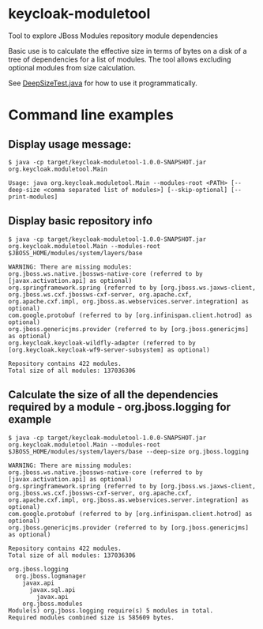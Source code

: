 # keycloak-moduletool
Tool to explore JBoss Modules repository module dependencies

Basic use is to calculate the effective size in terms of bytes on a disk of a tree of dependencies for a list of modules.
The tool allows excluding optional modules from size calculation.

See [DeepSizeTest.java](https://github.com/mstruk/keycloak-moduletool/blob/master/src/test/java/org/keycloak/moduletool/DeepSizeTest.java) for how to use it programmatically.

# Command line examples

## Display usage message:

    $ java -cp target/keycloak-moduletool-1.0.0-SNAPSHOT.jar org.keycloak.moduletool.Main

    Usage: java org.keycloak.moduletool.Main --modules-root <PATH> [--deep-size <comma separated list of modules>] [--skip-optional] [--print-modules]

## Display basic repository info

    $ java -cp target/keycloak-moduletool-1.0.0-SNAPSHOT.jar org.keycloak.moduletool.Main --modules-root $JBOSS_HOME/modules/system/layers/base
    
    WARNING: There are missing modules: 
    org.jboss.ws.native.jbossws-native-core (referred to by [javax.activation.api] as optional)
    org.springframework.spring (referred to by [org.jboss.ws.jaxws-client, org.jboss.ws.cxf.jbossws-cxf-server, org.apache.cxf, org.apache.cxf.impl, org.jboss.as.webservices.server.integration] as optional)
    com.google.protobuf (referred to by [org.infinispan.client.hotrod] as optional)
    org.jboss.genericjms.provider (referred to by [org.jboss.genericjms] as optional)
    org.keycloak.keycloak-wildfly-adapter (referred to by [org.keycloak.keycloak-wf9-server-subsystem] as optional)

    Repository contains 422 modules.
    Total size of all modules: 137036306

## Calculate the size of all the dependencies required by a module - org.jboss.logging for example

    $ java -cp target/keycloak-moduletool-1.0.0-SNAPSHOT.jar org.keycloak.moduletool.Main --modules-root $JBOSS_HOME/modules/system/layers/base --deep-size org.jboss.logging

    WARNING: There are missing modules: 
    org.jboss.ws.native.jbossws-native-core (referred to by [javax.activation.api] as optional)
    org.springframework.spring (referred to by [org.jboss.ws.jaxws-client, org.jboss.ws.cxf.jbossws-cxf-server, org.apache.cxf, org.apache.cxf.impl, org.jboss.as.webservices.server.integration] as optional)
    com.google.protobuf (referred to by [org.infinispan.client.hotrod] as optional)
    org.jboss.genericjms.provider (referred to by [org.jboss.genericjms] as optional)
    
    Repository contains 422 modules.
    Total size of all modules: 137036306

    org.jboss.logging
      org.jboss.logmanager
        javax.api
          javax.sql.api
            javax.api
        org.jboss.modules
    Module(s) org.jboss.logging require(s) 5 modules in total.
    Required modules combined size is 585609 bytes.

